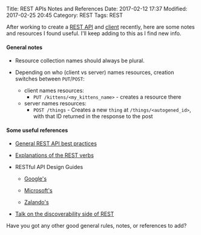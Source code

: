 Title: REST APIs Notes and References
Date: 2017-02-12 17:37
Modified: 2017-02-25 20:45
Category: REST
Tags: REST

After working to create a [REST API]({filename}/rest_swagger_producer.md) and [client]({filename}/rest_swagger_consumer.md) recently, here are some notes and resources I found useful. I'll keep adding to this as I find new info.

#### General notes

* Resource collection names should always be plural.

* Depending on who (client vs server) names resources, creation switches between `PUT`/`POST`:
    * client names resources:
        * `PUT /kittens/<my_kittens_name>` - creates a resource there
    * server names resources:
        * `POST /things` - Creates a new `thing` at `/things/<autogened_id>`, with that ID returned in the response to the post


#### Some useful references

* [General REST API best practices](http://www.vinaysahni.com/best-practices-for-a-pragmatic-restful-api)

* [Explanations of the REST verbs](http://www.restapitutorial.com/lessons/httpmethods.html)

* RESTful API Design Guides

    * [Google's](https://cloud.google.com/apis/design/)

    * [Microsoft's](https://github.com/Microsoft/api-guidelines/blob/master/Guidelines.md)

    * [Zalando's](https://zalando.github.io/restful-api-guidelines/)

* [Talk on the discoverability side of REST](https://vimeo.com/20781278)

Have you got any other good general rules, notes, or references to add?

